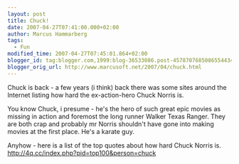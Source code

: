 ```yaml
---
layout: post
title: Chuck!
date: 2007-04-27T07:41:00.000+02:00
author: Marcus Hammarberg
tags:
  - Fun
modified_time: 2007-04-27T07:45:01.864+02:00
blogger_id: tag:blogger.com,1999:blog-36533086.post-4578707685086554434
blogger_orig_url: http://www.marcusoft.net/2007/04/chuck.html
---
```


Chuck
is back - a few years (i think) back there was some sites around the
Internet listing how hard the ex-action-hero Chuck Norris is.

You know Chuck, i presume - he's the hero of such great epic movies as
missing in action and foremost the long runner Walker Texas Ranger. They
are both crap and probably mr Norris shouldn't have gone into making
movies at the first place. He's a karate guy.

Anyhow - here is a list of the top quotes about how hard Chuck Norris
is.
<http://4q.cc/index.php?pid=top100&person=chuck>

